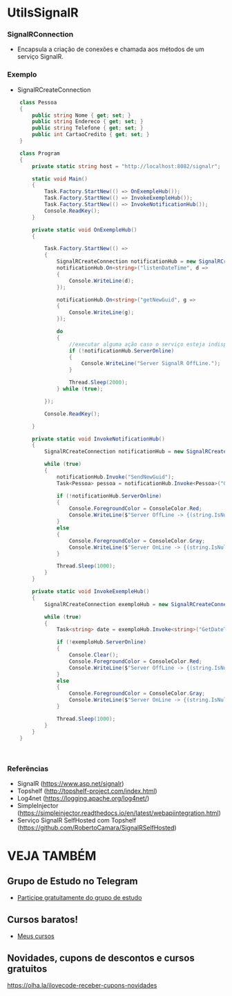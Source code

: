 # UtilsSignalR

### SignalRConnection
- Encapsula a criação de conexões e chamada aos métodos de um serviço SignalR.
  
### Exemplo 
- SignalRCreateConnection
```csharp
    class Pessoa
    {
        public string Nome { get; set; }
        public string Endereco { get; set; }
        public string Telefone { get; set; }
        public int CartaoCredito { get; set; }
    }

    class Program
    {
        private static string host = "http://localhost:8082/signalr";

        static void Main()
        {
            Task.Factory.StartNew(() => OnExempleHub());
            Task.Factory.StartNew(() => InvokeExempleHub());
            Task.Factory.StartNew(() => InvokeNotificationHub());
            Console.ReadKey();
        }

        private static void OnExempleHub()
        {

            Task.Factory.StartNew(() =>
            {
                SignalRCreateConnection notificationHub = new SignalRCreateConnection(host, "ExampleHub");
                notificationHub.On<string>("listenDateTime", d =>
                {
                    Console.WriteLine(d);
                });

                notificationHub.On<string>("getNewGuid", g =>
                {
                    Console.WriteLine(g);
                });

                do
                {
                    //executar alguma ação caso o serviço esteja indisponível
                    if (!notificationHub.ServerOnline)
                    {
                        Console.WriteLine("Server SignalR OffLine.");
                    }

                    Thread.Sleep(2000);
                } while (true);

            });

            Console.ReadKey();

        }

        private static void InvokeNotificationHub()
        {
            SignalRCreateConnection notificationHub = new SignalRCreateConnection(host, "NotificationHub");

            while (true)
            {
                notificationHub.Invoke("SendNewGuid");
                Task<Pessoa> pessoa = notificationHub.Invoke<Pessoa>("GetPessoa");

                if (!notificationHub.ServerOnline)
                {
                    Console.ForegroundColor = ConsoleColor.Red;
                    Console.WriteLine($"Server OffLine -> {(string.IsNullOrEmpty(pessoa.Result.Nome) ? "No Connection - Result [GetPessoa]: Null" : "Connected - Result [GetPessoa]: " + pessoa.Result.Nome)}");
                }
                else
                {
                    Console.ForegroundColor = ConsoleColor.Gray;
                    Console.WriteLine($"Server OnLine -> {(string.IsNullOrEmpty(pessoa.Result.Nome) ? "No Connection - Result [GetPessoa]: Null" : "Connected - Result [GetPessoa]: " + pessoa.Result.Nome)}");
                }

                Thread.Sleep(1000);
            }
        }

        private static void InvokeExempleHub()
        {
            SignalRCreateConnection exemploHub = new SignalRCreateConnection(host, "ExampleHub");

            while (true)
            {
                Task<string> date = exemploHub.Invoke<string>("GetDateTimeFormated");

                if (!exemploHub.ServerOnline)
                {
                    Console.Clear();
                    Console.ForegroundColor = ConsoleColor.Red;
                    Console.WriteLine($"Server OffLine -> {(string.IsNullOrEmpty(date.Result) ? "No Connection - Result [GetDateTimeFormated]: Null" : "Connected - Result [GetDateTimeFormated]: " + date.Result)}");
                }
                else
                {
                    Console.ForegroundColor = ConsoleColor.Gray;
                    Console.WriteLine($"Server OnLine -> {(string.IsNullOrEmpty(date.Result) ? "No Connection - Result [GetDateTimeFormated]: Null" : "Connected - Result [GetDateTimeFormated]: " + date.Result)}");
                }

                Thread.Sleep(1000);
            }
        }
    }
    
    
```
  
### Referências
- SignalR (https://www.asp.net/signalr)
- Topshelf (http://topshelf-project.com/index.html)
- Log4net (https://logging.apache.org/log4net/)
- SimpleInjector (https://simpleinjector.readthedocs.io/en/latest/webapiintegration.html)
- Serviço SignalR SelfHosted com Topshelf (https://github.com/RobertoCamara/SignalRSelfHosted)


# VEJA TAMBÉM
## Grupo de Estudo no Telegram
- [Participe gratuitamente do grupo de estudo](https://t.me/blogilovecode)

## Cursos baratos!
- [Meus cursos](https://olha.la/udemy)

## Novidades, cupons de descontos e cursos gratuitos
https://olha.la/ilovecode-receber-cupons-novidades
